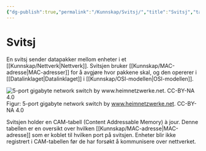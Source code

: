 ```yaml
---
{"dg-publish":true,"permalink":"/Kunnskap/Svitsj/","title":"Svitsj","tags":["ikt100","nettverk"]}
---
```



# Svitsj
En svitsj sender datapakker mellom enheter i et [[Kunnskap/Nettverk\|Nettverk]]. Svitsjen bruker [[Kunnskap/MAC-adresse\|MAC-adresser]] for å avgjøre hvor pakkene skal, og den opererer i [[Datalinklaget\|Datalinklaget]] i [[Kunnskap/OSI-modellen\|OSI-modellen]].

![5-port gigabyte network switch by www.heimnetzwerke.net. CC-BY-NA 4.0](https://upload.wikimedia.org/wikipedia/commons/thumb/7/74/5_Port_Gigabit_Netzwerk-Switch_TL-SG1005D_01.jpg/640px-5_Port_Gigabit_Netzwerk-Switch_TL-SG1005D_01.jpg)
Figur: 5-port gigabyte network switch by www.heimnetzwerke.net. CC-BY-NA 4.0

Svitsjen holder en <abbr>CAM</abbr>-tabell (Content Addressable Memory) à jour. Denne tabellen er en oversikt over hvilken [[Kunnskap/MAC-adresse\|MAC-adresse]] som er koblet til hvilken port på svitsjen. Enheter blir ikke registrert i CAM-tabellen før de har forsøkt å kommunisere over nettverket.

<style> .container {font-family: sans-serif; text-align: center;} .button-wrapper button {z-index: 1;height: 40px; width: 100px; margin: 10px;padding: 5px;} .excalidraw .App-menu_top .buttonList { display: flex;} .excalidraw-wrapper { height: 800px; margin: 50px; position: relative;} :root[dir="ltr"] .excalidraw .layer-ui__wrapper .zen-mode-transition.App-menu_bottom--transition-left {transform: none;} </style><script src="https://cdn.jsdelivr.net/npm/react@17/umd/react.production.min.js"></script><script src="https://cdn.jsdelivr.net/npm/react-dom@17/umd/react-dom.production.min.js"></script><script type="text/javascript" src="https://cdn.jsdelivr.net/npm/@excalidraw/excalidraw@0/dist/excalidraw.production.min.js"></script><div id="LANexcalidraw.md1"></div><script>(function(){const InitialData={"type":"excalidraw","version":2,"source":"https://github.com/zsviczian/obsidian-excalidraw-plugin/releases/tag/2.5.1","elements":[{"type":"ellipse","version":1933,"versionNonce":1477501121,"index":"Zx","isDeleted":false,"id":"DYbnpCWO9QNSdfdkMKOqC","fillStyle":"solid","strokeWidth":1,"strokeStyle":"solid","roughness":1,"opacity":0,"angle":0,"x":-524.518127158762,"y":-341.11069051288655,"strokeColor":"#2f9e44","backgroundColor":"transparent","width":207.18859028755605,"height":207.18859028755605,"seed":165912417,"groupIds":["CHqjEqNbPFPRG7duVol4g","kfaG5T0ond-wdLeaRXX1X"],"frameId":null,"roundness":null,"boundElements":[],"updated":1728119872485,"link":null,"locked":false},{"type":"rectangle","version":941,"versionNonce":377178063,"index":"Zy","isDeleted":false,"id":"t2UmFPrsU2GAPsceV9kQJ","fillStyle":"solid","strokeWidth":1,"strokeStyle":"solid","roughness":1,"opacity":100,"angle":0,"x":-480.863149078738,"y":-254.0338450262331,"strokeColor":"#2f9e44","backgroundColor":"transparent","width":36.3718456485941,"height":27.46445487750977,"seed":165350209,"groupIds":["RoGaDhqtM9simKvYTOQcH","kfaG5T0ond-wdLeaRXX1X"],"frameId":null,"roundness":{"type":3},"boundElements":[],"updated":1728119872485,"link":null,"locked":false},{"type":"rectangle","version":972,"versionNonce":395911329,"index":"Zz","isDeleted":false,"id":"xrVOHUCcTGm_iWxf6jFT8","fillStyle":"solid","strokeWidth":1,"strokeStyle":"solid","roughness":1,"opacity":100,"angle":0,"x":-438.92418419821763,"y":-254.0338450262331,"strokeColor":"#2f9e44","backgroundColor":"transparent","width":36.3718456485941,"height":27.46445487750977,"seed":330955553,"groupIds":["RoGaDhqtM9simKvYTOQcH","kfaG5T0ond-wdLeaRXX1X"],"frameId":null,"roundness":{"type":3},"boundElements":[],"updated":1728119872485,"link":null,"locked":false},{"type":"rectangle","version":993,"versionNonce":578778607,"index":"a0","isDeleted":false,"id":"Jw268T9RGlh0MK7H72Lpy","fillStyle":"solid","strokeWidth":1,"strokeStyle":"solid","roughness":1,"opacity":100,"angle":0,"x":-397.3563605998237,"y":-254.0338450262335,"strokeColor":"#2f9e44","backgroundColor":"transparent","width":36.3718456485941,"height":27.46445487750977,"seed":133164801,"groupIds":["RoGaDhqtM9simKvYTOQcH","kfaG5T0ond-wdLeaRXX1X"],"frameId":null,"roundness":{"type":3},"boundElements":[],"updated":1728119872485,"link":null,"locked":false},{"type":"rectangle","version":1044,"versionNonce":1607361665,"index":"a1","isDeleted":false,"id":"xQkwBY7zorsMZmt0pQm4a","fillStyle":"solid","strokeWidth":1,"strokeStyle":"solid","roughness":1,"opacity":100,"angle":0,"x":-441.1510318909888,"y":-314.1587327310523,"strokeColor":"#2f9e44","backgroundColor":"transparent","width":36.3718456485941,"height":27.46445487750977,"seed":217868001,"groupIds":["RoGaDhqtM9simKvYTOQcH","kfaG5T0ond-wdLeaRXX1X"],"frameId":null,"roundness":{"type":3},"boundElements":[],"updated":1728119872485,"link":null,"locked":false},{"type":"line","version":990,"versionNonce":370728975,"index":"a2","isDeleted":false,"id":"9CvYDXC3DcybFDnl1UBUu","fillStyle":"solid","strokeWidth":1,"strokeStyle":"solid","roughness":1,"opacity":100,"angle":0,"x":-423.0350429766893,"y":-287.3612903037286,"strokeColor":"#2f9e44","backgroundColor":"transparent","width":0,"height":33.289936671180904,"seed":1299112641,"groupIds":["RoGaDhqtM9simKvYTOQcH","kfaG5T0ond-wdLeaRXX1X"],"frameId":null,"roundness":{"type":2},"boundElements":[],"updated":1728119872485,"link":null,"locked":false,"startBinding":null,"endBinding":null,"lastCommittedPoint":null,"startArrowhead":null,"endArrowhead":null,"points":[[0,0],[0,33.289936671180904]]},{"type":"line","version":1022,"versionNonce":477113441,"index":"a3","isDeleted":false,"id":"9EI8ezmI-fXXj9sagwlMi","fillStyle":"solid","strokeWidth":1,"strokeStyle":"solid","roughness":1,"opacity":100,"angle":0,"x":-464.2716096919582,"y":-253.64180606259723,"strokeColor":"#2f9e44","backgroundColor":"transparent","width":83.76177614039085,"height":20.40350957265942,"seed":1978065569,"groupIds":["RoGaDhqtM9simKvYTOQcH","kfaG5T0ond-wdLeaRXX1X"],"frameId":null,"roundness":null,"boundElements":[],"updated":1728119872485,"link":null,"locked":false,"startBinding":null,"endBinding":null,"lastCommittedPoint":null,"startArrowhead":null,"endArrowhead":null,"points":[[0,0],[0,-18.685319292856516],[83.76177614039085,-18.685319292856516],[83.76177614039085,1.718190279802905]]},{"type":"rectangle","version":177,"versionNonce":2117880737,"index":"a4","isDeleted":false,"id":"Reg5ylmbnBCkjcSbViZaI","fillStyle":"hachure","strokeWidth":2,"strokeStyle":"solid","roughness":1,"opacity":100,"angle":0,"x":-595.4983733062892,"y":-346.17216465563297,"strokeColor":"#2f9e44","backgroundColor":"transparent","width":909.7748790978887,"height":634.6494921418785,"seed":1547264719,"groupIds":[],"frameId":null,"roundness":{"type":3},"boundElements":[{"type":"text","id":"yCWMb5TG"}],"updated":1728119644102,"link":null,"locked":false},{"type":"text","version":130,"versionNonce":1482393167,"index":"a5","isDeleted":false,"id":"yCWMb5TG","fillStyle":"hachure","strokeWidth":2,"strokeStyle":"solid","roughness":1,"opacity":100,"angle":0,"x":-386.0949425464073,"y":-341.17216465563297,"strokeColor":"#2f9e44","backgroundColor":"transparent","width":490.968017578125,"height":90,"seed":604706593,"groupIds":[],"frameId":null,"roundness":null,"boundElements":[],"updated":1728120288347,"link":"[[Kunnskap/LAN\|LAN]]","locked":false,"fontSize":36,"fontFamily":5,"text":"📍Lokalt nettverk ([[Kunnskap/LAN\|LAN]])\n192.168.1.0","rawText":"Lokalt nettverk ([[Kunnskap/LAN\|LAN]])\n192.168.1.0","textAlign":"center","verticalAlign":"top","containerId":"Reg5ylmbnBCkjcSbViZaI","originalText":"📍Lokalt nettverk ([[Kunnskap/LAN\|LAN]])\n192.168.1.0","autoResize":true,"lineHeight":1.25},{"type":"rectangle","version":340,"versionNonce":2105125615,"index":"a58","isDeleted":false,"id":"GraKqQlaGhM43kO0_vTdJ","fillStyle":"solid","strokeWidth":0.5,"strokeStyle":"solid","roughness":1,"opacity":100,"angle":0,"x":96.417724609375,"y":-303.27978515625,"strokeColor":"#1e1e1e","backgroundColor":"transparent","width":164.5250244140625,"height":162.53381347656247,"seed":1466813679,"groupIds":["0EDaT9k465fivsnkI0o0F"],"frameId":null,"roundness":{"type":3},"boundElements":[{"id":"QzdHMogZ","type":"text"},{"id":"Yd2PJJPRLRFIhJawWqpsd","type":"arrow"}],"updated":1728119378757,"link":null,"locked":false},{"type":"text","version":274,"versionNonce":129193007,"index":"a5G","isDeleted":false,"id":"QzdHMogZ","fillStyle":"solid","strokeWidth":2,"strokeStyle":"solid","roughness":1,"opacity":100,"angle":0,"x":118.52023315429688,"y":-170.74597167968753,"strokeColor":"#1e1e1e","backgroundColor":"transparent","width":120.32000732421875,"height":25,"seed":1763989263,"groupIds":["0EDaT9k465fivsnkI0o0F"],"frameId":null,"roundness":null,"boundElements":[],"updated":1728118810029,"link":null,"locked":false,"fontSize":20,"fontFamily":5,"text":"192.168.1.23","rawText":"192.168.1.23","textAlign":"center","verticalAlign":"bottom","containerId":"GraKqQlaGhM43kO0_vTdJ","originalText":"192.168.1.23","autoResize":true,"lineHeight":1.25},{"type":"ellipse","version":1639,"versionNonce":2130610753,"index":"a5V","isDeleted":false,"id":"q33vKjYpOTlwQlP0q14FB","fillStyle":"solid","strokeWidth":1,"strokeStyle":"solid","roughness":0,"opacity":100,"angle":0,"x":147.04724264779662,"y":-268.9460989841526,"strokeColor":"transparent","backgroundColor":"transparent","width":63.26598833721928,"height":76.464646698774,"seed":1537075649,"groupIds":["P9BjiWIjgv8pW5Lxwlp1y","0EDaT9k465fivsnkI0o0F"],"frameId":null,"roundness":null,"boundElements":[],"updated":1728118810029,"link":null,"locked":false},{"type":"line","version":2544,"versionNonce":1572271695,"index":"a5d","isDeleted":false,"id":"z10LcEnjKgVo5RcGA9Rg7","fillStyle":"solid","strokeWidth":2,"strokeStyle":"solid","roughness":0,"opacity":100,"angle":0,"x":151.57231950379565,"y":-223.6060113666466,"strokeColor":"#495057","backgroundColor":"#ced4da","width":52.89727725669225,"height":36.31614507333556,"seed":379390369,"groupIds":["I8noJdmxVFb4QWUnzEGM_","mmZbs3uNHxq5tUPPkeF88","jhI2rvWRdJu3xwlSwf0vu","F0kabjyvjCdOPaD9suAp2","MqV3Ute46kogGREY1by3u","P9BjiWIjgv8pW5Lxwlp1y","0EDaT9k465fivsnkI0o0F"],"frameId":null,"roundness":null,"boundElements":[],"updated":1728118810029,"link":null,"locked":false,"startBinding":null,"endBinding":null,"lastCommittedPoint":null,"startArrowhead":null,"endArrowhead":null,"points":[[0,0],[0.11421566210438161,9.422956987448126],[40.65546973254628,29.719459738145176],[52.39760703096317,21.40602267804661],[52.89727725669225,12.297327209220706],[13.57926092607591,-6.5966853351903865],[0,0]]},{"type":"line","version":2111,"versionNonce":907385377,"index":"a5l","isDeleted":false,"id":"LMOFGRzwgcZxDTi2-Cclb","fillStyle":"solid","strokeWidth":2,"strokeStyle":"solid","roughness":0,"opacity":100,"angle":0,"x":152.53902618906733,"y":-223.30588506420588,"strokeColor":"#495057","backgroundColor":"#ced4da","width":51.2343362446793,"height":20.383549292462444,"seed":141372801,"groupIds":["fA4zRr5owjvNzS2lsjWho","TfUxQYDyo_XcZF4dwM2Cj","KvuD-ZVC-WlDAzY6sbYQ0","F0kabjyvjCdOPaD9suAp2","MqV3Ute46kogGREY1by3u","P9BjiWIjgv8pW5Lxwlp1y","0EDaT9k465fivsnkI0o0F"],"frameId":null,"roundness":null,"boundElements":[],"updated":1728118810029,"link":null,"locked":false,"startBinding":null,"endBinding":null,"lastCommittedPoint":null,"startArrowhead":null,"endArrowhead":null,"points":[[0,0],[39.04910936654609,20.383549292462444],[51.2343362446793,11.872445964798771]]},{"type":"line","version":1963,"versionNonce":323048559,"index":"a6","isDeleted":false,"id":"loyylOAXmQUSdErDl08PH","fillStyle":"solid","strokeWidth":2,"strokeStyle":"solid","roughness":0,"opacity":100,"angle":0,"x":192.05361425928396,"y":-194.22294327174757,"strokeColor":"#495057","backgroundColor":"#ced4da","width":0.177311235298596,"height":8.031860957629895,"seed":944624993,"groupIds":["qRvQn_TZD-x05UkNikvbu","LrAeQRKWtBM7Vcl_b9Osy","serGz6ueeWgUhQwfJcwyt","F0kabjyvjCdOPaD9suAp2","MqV3Ute46kogGREY1by3u","P9BjiWIjgv8pW5Lxwlp1y","0EDaT9k465fivsnkI0o0F"],"frameId":null,"roundness":null,"boundElements":[],"updated":1728118810029,"link":null,"locked":false,"startBinding":null,"endBinding":null,"lastCommittedPoint":null,"startArrowhead":null,"endArrowhead":null,"points":[[0,0],[-0.177311235298596,-8.031860957629895]]},{"type":"line","version":1473,"versionNonce":998223361,"index":"a68","isDeleted":false,"id":"CFYdYolqwQtiduZxOmDi1","fillStyle":"solid","strokeWidth":2,"strokeStyle":"solid","roughness":0,"opacity":100,"angle":0,"x":168.53586654321663,"y":-264.4671677435948,"strokeColor":"#495057","backgroundColor":"#ced4da","width":38.299120234602924,"height":51.041055718475036,"seed":428769601,"groupIds":["vQCHPhx1Oe-e7tJ67Wkmf","MqV3Ute46kogGREY1by3u","P9BjiWIjgv8pW5Lxwlp1y","0EDaT9k465fivsnkI0o0F"],"frameId":null,"roundness":{"type":2},"boundElements":[],"updated":1728118810029,"link":null,"locked":false,"startBinding":null,"endBinding":null,"lastCommittedPoint":null,"startArrowhead":null,"endArrowhead":null,"points":[[0,0],[17.29472140762482,2.309384164223502],[35.47653958944193,12.763929618768088],[38.299120234602924,28.77565982404758],[36.9354838709678,42.14809384164346],[28.438416422287446,51.041055718475036],[20.703812316715812,46.62756598240503],[1.158357771260853,19.809384164223502],[0.24926686216986127,3.218475073314039]]},{"type":"line","version":2597,"versionNonce":1765007,"index":"a6G","isDeleted":false,"id":"pDUV_J0j_g7Xi0iT7NtZy","fillStyle":"solid","strokeWidth":2,"strokeStyle":"solid","roughness":0,"opacity":100,"angle":0,"x":155.14068645448907,"y":-238.77709721496092,"strokeColor":"#495057","backgroundColor":"#ced4da","width":46.86901140734767,"height":54.3714311178362,"seed":160346401,"groupIds":["vQCHPhx1Oe-e7tJ67Wkmf","MqV3Ute46kogGREY1by3u","P9BjiWIjgv8pW5Lxwlp1y","0EDaT9k465fivsnkI0o0F"],"frameId":null,"roundness":{"type":2},"boundElements":[],"updated":1728118810029,"link":null,"locked":false,"startBinding":null,"endBinding":null,"lastCommittedPoint":null,"startArrowhead":null,"endArrowhead":null,"points":[[0,0],[4.311701847418056,13.761389868409811],[36.672357030754256,28.290893113945458],[46.4915051662324,19.50728732212292],[46.86901140734767,-7.857569074843923],[37.76870538120877,-16.736013442588842],[13.340736029639045,-26.080538003890744],[1.8028021661685354,-21.15287874969945],[0,0]]},{"type":"line","version":2392,"versionNonce":1446790625,"index":"a6V","isDeleted":false,"id":"P2umKbP7tYiG0WEdYFqnZ","fillStyle":"solid","strokeWidth":2,"strokeStyle":"solid","roughness":0,"opacity":100,"angle":0,"x":158.3225046363071,"y":-239.22247516019422,"strokeColor":"#495057","backgroundColor":"#343a40","width":39.772727272725206,"height":45.505050505050804,"seed":230548737,"groupIds":["vQCHPhx1Oe-e7tJ67Wkmf","MqV3Ute46kogGREY1by3u","P9BjiWIjgv8pW5Lxwlp1y","0EDaT9k465fivsnkI0o0F"],"frameId":null,"roundness":{"type":2},"boundElements":[],"updated":1728118810029,"link":null,"locked":false,"startBinding":null,"endBinding":null,"lastCommittedPoint":null,"startArrowhead":null,"endArrowhead":null,"points":[[0,0],[3.623737373738095,11.56565656565499],[29.29292929293024,23.58585858585775],[39.64646464646603,18.686868686866546],[39.772727272725206,-5.075757575758416],[31.742424242424477,-14.065656565657264],[11.21212121212102,-21.919191919193054],[1.5151515151524109,-17.777777777778738],[0,0]]},{"type":"line","version":985,"versionNonce":1862026415,"index":"a6l","isDeleted":false,"id":"ErBBTrTUpj49Hcmgvb08U","fillStyle":"solid","strokeWidth":1,"strokeStyle":"solid","roughness":0,"opacity":100,"angle":0,"x":180.59623456989158,"y":-204.97101735821377,"strokeColor":"#495057","backgroundColor":"#495057","width":8.055555555555657,"height":6.203703703703468,"seed":1369152737,"groupIds":["MqV3Ute46kogGREY1by3u","P9BjiWIjgv8pW5Lxwlp1y","0EDaT9k465fivsnkI0o0F"],"frameId":null,"roundness":null,"boundElements":[],"updated":1728118810029,"link":null,"locked":false,"startBinding":null,"endBinding":null,"lastCommittedPoint":null,"startArrowhead":null,"endArrowhead":null,"points":[[0,0],[8.023431594860085,4.032501889644209],[8.055555555555657,6.203703703703468],[0.15306122448964743,2.3658352229781485],[0,0]]},{"type":"rectangle","version":466,"versionNonce":1295063023,"index":"a78","isDeleted":false,"id":"U4lJbIfQ08gU8q0xnTn53","fillStyle":"solid","strokeWidth":0.5,"strokeStyle":"solid","roughness":1,"opacity":100,"angle":0,"x":96.417724609375,"y":-115.78778076171875,"strokeColor":"#1971c2","backgroundColor":"transparent","width":164.5250244140625,"height":162.53381347656247,"seed":798995759,"groupIds":["4E5PYwIM30kdl_VHM_A9t"],"frameId":null,"roundness":{"type":3},"boundElements":[{"id":"8GGFgBwS","type":"text"},{"id":"pSMXpxdjzPGt2g3izptAv","type":"arrow"}],"updated":1728119400206,"link":null,"locked":false},{"type":"text","version":405,"versionNonce":1955654735,"index":"a7G","isDeleted":false,"id":"8GGFgBwS","fillStyle":"solid","strokeWidth":2,"strokeStyle":"solid","roughness":1,"opacity":100,"angle":0,"x":120.33023452758789,"y":16.74603271484372,"strokeColor":"#1971c2","backgroundColor":"transparent","width":116.70000457763672,"height":25,"seed":1802450767,"groupIds":["4E5PYwIM30kdl_VHM_A9t"],"frameId":null,"roundness":null,"boundElements":[],"updated":1728118806160,"link":null,"locked":false,"fontSize":20,"fontFamily":5,"text":"192.168.1.12","rawText":"192.168.1.12","textAlign":"center","verticalAlign":"bottom","containerId":"U4lJbIfQ08gU8q0xnTn53","originalText":"192.168.1.12","autoResize":true,"lineHeight":1.25},{"type":"ellipse","version":1969,"versionNonce":176030753,"index":"a7O","isDeleted":false,"id":"477sWuSuV3mJ0f_8STRUv","fillStyle":"solid","strokeWidth":1,"strokeStyle":"solid","roughness":0,"opacity":100,"angle":0,"x":146.42608752608368,"y":-91.20332034736123,"strokeColor":"transparent","backgroundColor":"transparent","width":69.19191426314447,"height":80.53872077284746,"seed":1733784289,"groupIds":["aQPTdP5vS-zL5F4Eb0tRY","4E5PYwIM30kdl_VHM_A9t"],"frameId":null,"roundness":null,"boundElements":[],"updated":1728118806160,"link":null,"locked":false},{"type":"line","version":2867,"versionNonce":1735166575,"index":"a7V","isDeleted":false,"id":"zyHEl7hkgalFZaUJE6qa_","fillStyle":"solid","strokeWidth":2,"strokeStyle":"solid","roughness":0,"opacity":100,"angle":0,"x":174.45377857798513,"y":-50.118271734386894,"strokeColor":"#495057","backgroundColor":"#ced4da","width":25.059439418853884,"height":22.532361289552,"seed":1082683073,"groupIds":["W5H8CYoVr38elWeaFvGT2","SP4vgkOzfm4K5ZJD-UhkA","tqkmeZMjh7x0C2LJU4xdX","wID7QRAcKqL1NXHxw84oK","kQ6aDaBlWBgEeC_QrFyxz","X8PCpnz6wfwzEUa8qtUpB","PavHHgge0cAu1WHJ3o3n7","VG0eKcvhpSH0FgvvZZFxr","aQPTdP5vS-zL5F4Eb0tRY","4E5PYwIM30kdl_VHM_A9t"],"frameId":null,"roundness":null,"boundElements":[],"updated":1728118806160,"link":null,"locked":false,"startBinding":null,"endBinding":null,"lastCommittedPoint":null,"startArrowhead":null,"endArrowhead":null,"points":[[0,0],[0.11421566210438161,9.422956987448126],[12.817631894707915,15.935675954361614],[24.559769193124808,7.622238894263049],[25.059439418853884,-1.4864565745628564],[13.57926092607591,-6.5966853351903865],[0,0]]},{"type":"line","version":1632,"versionNonce":2068502529,"index":"a7d","isDeleted":false,"id":"8I1_wo3fneywI3KSk5IHn","fillStyle":"solid","strokeWidth":2,"strokeStyle":"solid","roughness":0,"opacity":100,"angle":0,"x":170.50730401409538,"y":-90.18117923026023,"strokeColor":"#495057","backgroundColor":"#ced4da","width":40.037471489083146,"height":51.5348828789688,"seed":1710157473,"groupIds":["LNXz5nWgTisvbsnsvAbwf","VG0eKcvhpSH0FgvvZZFxr","aQPTdP5vS-zL5F4Eb0tRY","4E5PYwIM30kdl_VHM_A9t"],"frameId":null,"roundness":{"type":2},"boundElements":[],"updated":1728118806160,"link":null,"locked":false,"startBinding":null,"endBinding":null,"lastCommittedPoint":null,"startArrowhead":null,"endArrowhead":null,"points":[[0,0],[15.81323992614307,1.5686434234826265],[36.569729553599245,12.773885811519904],[40.037471489083146,28.785616016799395],[38.351254480287025,41.35159842149187],[30.660638644509163,51.5348828789688],[22.92603453893753,47.121393142898796],[3.38057999348257,20.303211324717267],[2.471489084391578,3.7123022338078044]]},{"type":"line","version":2688,"versionNonce":1433363599,"index":"a7l","isDeleted":false,"id":"2pqN3QC1XK1nkwmxAa4pe","fillStyle":"solid","strokeWidth":2,"strokeStyle":"solid","roughness":0,"opacity":100,"angle":0,"x":159.33434614759,"y":-63.997281541132566,"strokeColor":"#495057","backgroundColor":"#ced4da","width":46.86901140734767,"height":54.3714311178362,"seed":1044017793,"groupIds":["LNXz5nWgTisvbsnsvAbwf","VG0eKcvhpSH0FgvvZZFxr","aQPTdP5vS-zL5F4Eb0tRY","4E5PYwIM30kdl_VHM_A9t"],"frameId":null,"roundness":{"type":2},"boundElements":[],"updated":1728118806160,"link":null,"locked":false,"startBinding":null,"endBinding":null,"lastCommittedPoint":null,"startArrowhead":null,"endArrowhead":null,"points":[[0,0],[4.311701847418056,13.761389868409811],[36.672357030754256,28.290893113945458],[46.4915051662324,19.50728732212292],[46.86901140734767,-7.857569074843923],[37.76870538120877,-16.736013442588842],[13.340736029639045,-26.080538003890744],[1.8028021661685354,-21.15287874969945],[0,0]]},{"type":"line","version":2471,"versionNonce":118632417,"index":"a8","isDeleted":false,"id":"BOnwjZTSQVE_b4E2FGumN","fillStyle":"solid","strokeWidth":2,"strokeStyle":"solid","roughness":0,"opacity":100,"angle":0,"x":162.516164329408,"y":-64.44265948636587,"strokeColor":"#495057","backgroundColor":"#343a40","width":39.772727272725206,"height":45.505050505050804,"seed":774535777,"groupIds":["LNXz5nWgTisvbsnsvAbwf","VG0eKcvhpSH0FgvvZZFxr","aQPTdP5vS-zL5F4Eb0tRY","4E5PYwIM30kdl_VHM_A9t"],"frameId":null,"roundness":{"type":2},"boundElements":[],"updated":1728118806160,"link":null,"locked":false,"startBinding":null,"endBinding":null,"lastCommittedPoint":null,"startArrowhead":null,"endArrowhead":null,"points":[[0,0],[3.623737373738095,11.56565656565499],[29.29292929293024,23.58585858585775],[39.64646464646603,18.686868686866546],[39.772727272725206,-5.075757575758416],[31.742424242424477,-14.065656565657264],[11.21212121212102,-21.919191919193054],[1.5151515151524109,-17.777777777778738],[0,0]]},{"type":"line","version":1876,"versionNonce":1313995439,"index":"a8G","isDeleted":false,"id":"v8-RO-Qa6U-9-aJAsK4Xv","fillStyle":"solid","strokeWidth":2,"strokeStyle":"solid","roughness":0,"opacity":100,"angle":0,"x":141.74247184358438,"y":-36.857593544445194,"strokeColor":"#495057","backgroundColor":"#ced4da","width":53.451710477793824,"height":36.95026404079046,"seed":1452181057,"groupIds":["6Kppi0zoHkAOpOPXS_RtW","KidJZKLXXYZ8yQCvkL51j","SS27LFYtwYD0AHHu4g9cq","2iiqag6Z0BQcv7dgONaj8","aQPTdP5vS-zL5F4Eb0tRY","4E5PYwIM30kdl_VHM_A9t"],"frameId":null,"roundness":null,"boundElements":[],"updated":1728118806160,"link":null,"locked":false,"startBinding":null,"endBinding":null,"lastCommittedPoint":null,"startArrowhead":null,"endArrowhead":null,"points":[[0,0],[0.11421566210443146,2.941475505966393],[39.14031821739576,25.662220680908387],[52.95204025206479,15.721398660091626],[53.451710477793824,11.242332820895239],[14.739754753237094,-11.288043359882067],[0,0]]},{"type":"line","version":1386,"versionNonce":1944292289,"index":"a8V","isDeleted":false,"id":"1RHo2nZXDeHPV30QdSjCK","fillStyle":"solid","strokeWidth":1,"strokeStyle":"solid","roughness":0,"opacity":100,"angle":0,"x":142.31860613828331,"y":-36.31055366175826,"strokeColor":"#495057","backgroundColor":"#ced4da","width":52.73040807408438,"height":22.437421346334304,"seed":306583073,"groupIds":["4eBJiXoR5TqvqeKI56MnU","kVLLtQzk3Y4HRZIl5fv8E","QW7BpLaCZtSXj-_ADaa9o","2iiqag6Z0BQcv7dgONaj8","aQPTdP5vS-zL5F4Eb0tRY","4E5PYwIM30kdl_VHM_A9t"],"frameId":null,"roundness":null,"boundElements":[],"updated":1728118806160,"link":null,"locked":false,"startBinding":null,"endBinding":null,"lastCommittedPoint":null,"startArrowhead":null,"endArrowhead":null,"points":[[0,0],[38.44304876048511,22.437421346334304],[52.73040807408438,10.447081206101757]]},{"type":"line","version":1291,"versionNonce":1455213775,"index":"a8l","isDeleted":false,"id":"2BAm4jFIol8za7UQQrxZX","fillStyle":"solid","strokeWidth":1,"strokeStyle":"solid","roughness":0,"opacity":100,"angle":0,"x":180.89380026910595,"y":-10.729295370983095,"strokeColor":"#495057","backgroundColor":"#ced4da","width":0.03132583383842302,"height":2.9953646072644915,"seed":876653057,"groupIds":["uX3ouTFSVyoThWAbdZ2uz","Shy2SCLtb4KbpYiEqDHvB","RYtv4jy7yIpwNMfA4CdvB","2iiqag6Z0BQcv7dgONaj8","aQPTdP5vS-zL5F4Eb0tRY","4E5PYwIM30kdl_VHM_A9t"],"frameId":null,"roundness":null,"boundElements":[],"updated":1728118806160,"link":null,"locked":false,"startBinding":null,"endBinding":null,"lastCommittedPoint":null,"startArrowhead":null,"endArrowhead":null,"points":[[0,0],[-0.03132583383842302,-2.9953646072644915]]},{"type":"line","version":748,"versionNonce":434006945,"index":"a9","isDeleted":false,"id":"QIVBQSWaGvnjx8KPVOOQI","fillStyle":"solid","strokeWidth":1,"strokeStyle":"solid","roughness":0,"opacity":100,"angle":0,"x":156.7482970986951,"y":-44.8238898891924,"strokeColor":"#495057","backgroundColor":"#495057","width":30.755012039754547,"height":20.146946563621896,"seed":92127713,"groupIds":["2iiqag6Z0BQcv7dgONaj8","aQPTdP5vS-zL5F4Eb0tRY","4E5PYwIM30kdl_VHM_A9t"],"frameId":null,"roundness":null,"boundElements":[],"updated":1728118806160,"link":null,"locked":false,"startBinding":null,"endBinding":null,"lastCommittedPoint":null,"startArrowhead":null,"endArrowhead":null,"points":[[0,0],[-10.458715596330876,8.16513761467877],[10.57152580122056,20.146946563621896],[20.29629644342367,11.43135023334662],[0,0]]},{"type":"line","version":911,"versionNonce":1246255855,"index":"a9V","isDeleted":false,"id":"Uxmam1Fa5J68ocS-5SyK_","fillStyle":"solid","strokeWidth":1,"strokeStyle":"solid","roughness":0,"opacity":100,"angle":0,"x":178.72343152368313,"y":-32.09203978542894,"strokeColor":"#495057","backgroundColor":"#495057","width":7.375520559826327,"height":5.156962524708888,"seed":51174849,"groupIds":["2iiqag6Z0BQcv7dgONaj8","aQPTdP5vS-zL5F4Eb0tRY","4E5PYwIM30kdl_VHM_A9t"],"frameId":null,"roundness":null,"boundElements":[],"updated":1728118806160,"link":null,"locked":false,"startBinding":null,"endBinding":null,"lastCommittedPoint":null,"startArrowhead":null,"endArrowhead":null,"points":[[0,0],[-3.2808014859010655,3.011763381549372],[1.0418305085531756,5.156962524708888],[4.094719073925262,2.3136435444562267],[0,0]]},{"type":"line","version":1014,"versionNonce":556945281,"index":"aA","isDeleted":false,"id":"NQv_6nIa7sMdttoQopjl9","fillStyle":"solid","strokeWidth":1,"strokeStyle":"solid","roughness":0,"opacity":100,"angle":0,"x":185.00617670662297,"y":-28.749324912079487,"strokeColor":"#495057","backgroundColor":"#495057","width":15.227869553114942,"height":12.271056484440578,"seed":1544388001,"groupIds":["2iiqag6Z0BQcv7dgONaj8","aQPTdP5vS-zL5F4Eb0tRY","4E5PYwIM30kdl_VHM_A9t"],"frameId":null,"roundness":null,"boundElements":[],"updated":1728118806160,"link":null,"locked":false,"startBinding":null,"endBinding":null,"lastCommittedPoint":null,"startArrowhead":null,"endArrowhead":null,"points":[[0,0],[-9.522412224156142,8.582233180207822],[-3.723270162588051,12.271056484440578],[5.705457328958801,3.7230395176111415],[0,0]]},{"type":"rectangle","version":500,"versionNonce":1801447802,"index":"aB","isDeleted":false,"id":"LeIiz6lmBBlXgn45IXlQo","fillStyle":"solid","strokeWidth":0.5,"strokeStyle":"solid","roughness":1,"opacity":100,"angle":0,"x":96.417724609375,"y":74.35205078125001,"strokeColor":"#e03131","backgroundColor":"transparent","width":164.5250244140625,"height":162.53381347656247,"seed":1913208079,"groupIds":["aUm-6mVFD_J8ylaUUIIhv"],"frameId":null,"roundness":{"type":3},"boundElements":[{"type":"text","id":"4P9WU3yP"},{"id":"N26HPyFirP0HEf_IIcVdi","type":"arrow"}],"updated":1728124222100,"link":null,"locked":false},{"type":"text","version":437,"versionNonce":872108794,"index":"aC","isDeleted":false,"id":"4P9WU3yP","fillStyle":"solid","strokeWidth":2,"strokeStyle":"solid","roughness":1,"opacity":100,"angle":0,"x":114.25023651123047,"y":206.8858642578125,"strokeColor":"#e03131","backgroundColor":"transparent","width":128.86000061035156,"height":25,"seed":41292897,"groupIds":["aUm-6mVFD_J8ylaUUIIhv"],"frameId":null,"roundness":null,"boundElements":[],"updated":1728124222100,"link":null,"locked":false,"fontSize":20,"fontFamily":5,"text":"192.168.1.123","rawText":"192.168.1.123","textAlign":"center","verticalAlign":"bottom","containerId":"LeIiz6lmBBlXgn45IXlQo","originalText":"192.168.1.123","autoResize":true,"lineHeight":1.25},{"type":"rectangle","version":307,"versionNonce":1179239009,"index":"aD","isDeleted":false,"id":"-a4ZwEpKf5sPWRAoHkqzy","fillStyle":"solid","strokeWidth":2,"strokeStyle":"solid","roughness":0,"opacity":100,"angle":0,"x":144.02114590731526,"y":92.98538692760015,"strokeColor":"#0000","backgroundColor":"#0000","width":69.318181818182,"height":87.40118577075118,"seed":973583585,"groupIds":["8TVwCirkIblG1oq-fnqjQ","aUm-6mVFD_J8ylaUUIIhv"],"frameId":null,"roundness":null,"boundElements":[],"updated":1728118808536,"link":null,"locked":false},{"type":"line","version":547,"versionNonce":1844629551,"index":"aE","isDeleted":false,"id":"EeSe80KPpexk5K4ymik0k","fillStyle":"solid","strokeWidth":2,"strokeStyle":"solid","roughness":0,"opacity":100,"angle":0,"x":147.32144367922024,"y":147.78885556195786,"strokeColor":"#495057","backgroundColor":"#ced4da","width":64.08785503715862,"height":52.469588919311136,"seed":400584897,"groupIds":["fGpsH0wbZD6V8yaj4JJPg","4DCfBrZtc08B8p2GVb965","8TVwCirkIblG1oq-fnqjQ","aUm-6mVFD_J8ylaUUIIhv"],"frameId":null,"roundness":null,"boundElements":[],"updated":1728118808536,"link":null,"locked":false,"startBinding":null,"endBinding":null,"lastCommittedPoint":null,"startArrowhead":null,"endArrowhead":null,"points":[[0,0],[0.1873913889975719,13.304788618825329],[32.60610168557199,32.98088446356697],[62.96350670317353,14.991311119803237],[64.08785503715862,0],[31.48175335158672,-19.488704455744163],[0,0]]},{"type":"line","version":397,"versionNonce":998559297,"index":"aF","isDeleted":false,"id":"XDJICvw4I54bufR6r_vBO","fillStyle":"solid","strokeWidth":2,"strokeStyle":"solid","roughness":0,"opacity":100,"angle":0,"x":179.74015397579797,"y":179.4580003025439,"strokeColor":"#495057","backgroundColor":"#ced4da","width":7.882455739614875e-14,"height":12.742614451832685,"seed":1459007649,"groupIds":["fGpsH0wbZD6V8yaj4JJPg","4DCfBrZtc08B8p2GVb965","8TVwCirkIblG1oq-fnqjQ","aUm-6mVFD_J8ylaUUIIhv"],"frameId":null,"roundness":null,"boundElements":[],"updated":1728118808536,"link":null,"locked":false,"startBinding":null,"endBinding":null,"lastCommittedPoint":null,"startArrowhead":null,"endArrowhead":null,"points":[[0,0],[7.882455739614875e-14,-12.742614451832685]]},{"type":"line","version":413,"versionNonce":1185346127,"index":"aG","isDeleted":false,"id":"MwjswFxCJfjEMy3zbgPIE","fillStyle":"solid","strokeWidth":2,"strokeStyle":"solid","roughness":0,"opacity":100,"angle":0,"x":147.69622645721688,"y":148.1636383399529,"strokeColor":"#495057","backgroundColor":"#ced4da","width":62.77611531417578,"height":18.364356121758817,"seed":2096755841,"groupIds":["fGpsH0wbZD6V8yaj4JJPg","4DCfBrZtc08B8p2GVb965","8TVwCirkIblG1oq-fnqjQ","aUm-6mVFD_J8ylaUUIIhv"],"frameId":null,"roundness":null,"boundElements":[],"updated":1728118808536,"link":null,"locked":false,"startBinding":null,"endBinding":null,"lastCommittedPoint":null,"startArrowhead":null,"endArrowhead":null,"points":[[0,0],[32.04392751857936,18.364356121758817],[62.77611531417578,0.9369569449877022]]},{"type":"line","version":346,"versionNonce":288579105,"index":"aH","isDeleted":false,"id":"fpmS-6AhvAsanEy7csG_o","fillStyle":"solid","strokeWidth":2,"strokeStyle":"solid","roughness":0,"opacity":100,"angle":0,"x":182.55102481075983,"y":172.8993016876296,"strokeColor":"#495057","backgroundColor":"#ced4da","width":15.061702818419864,"height":8.432612504889256,"seed":766098529,"groupIds":["fGpsH0wbZD6V8yaj4JJPg","4DCfBrZtc08B8p2GVb965","8TVwCirkIblG1oq-fnqjQ","aUm-6mVFD_J8ylaUUIIhv"],"frameId":null,"roundness":null,"boundElements":[],"updated":1728118808536,"link":null,"locked":false,"startBinding":null,"endBinding":null,"lastCommittedPoint":null,"startArrowhead":null,"endArrowhead":null,"points":[[0,0],[15.061702818419864,-8.432612504889256]]},{"type":"line","version":659,"versionNonce":1423036527,"index":"aI","isDeleted":false,"id":"c4NgQknHk5AuKRg7T25eJ","fillStyle":"solid","strokeWidth":1,"strokeStyle":"solid","roughness":0,"opacity":100,"angle":0,"x":200.4764115236444,"y":161.26388342885224,"strokeColor":"#495057","backgroundColor":"#ced4da","width":7.833933521858124,"height":7.923978734753133,"seed":1758824513,"groupIds":["fGpsH0wbZD6V8yaj4JJPg","4DCfBrZtc08B8p2GVb965","8TVwCirkIblG1oq-fnqjQ","aUm-6mVFD_J8ylaUUIIhv"],"frameId":null,"roundness":null,"boundElements":[],"updated":1728118808536,"link":null,"locked":false,"startBinding":null,"endBinding":null,"lastCommittedPoint":null,"startArrowhead":null,"endArrowhead":null,"points":[[0,0],[0.09004521289493002,3.421718090007028],[7.244804877379701,-1.2297420961893428],[7.833933521858124,-4.502260644746105],[0,0]]},{"type":"line","version":598,"versionNonce":1984229889,"index":"aJ","isDeleted":false,"id":"O-P7l8efRH6HIYywwjjgl","fillStyle":"solid","strokeWidth":2,"strokeStyle":"solid","roughness":0,"opacity":100,"angle":0,"x":147.1799440589623,"y":130.12234928960692,"strokeColor":"#495057","backgroundColor":"#ced4da","width":64.08785503715862,"height":52.46958891931114,"seed":140302369,"groupIds":["EVtjwhymb1swxvPri5hVg","4DCfBrZtc08B8p2GVb965","8TVwCirkIblG1oq-fnqjQ","aUm-6mVFD_J8ylaUUIIhv"],"frameId":null,"roundness":null,"boundElements":[],"updated":1728118808536,"link":null,"locked":false,"startBinding":null,"endBinding":null,"lastCommittedPoint":null,"startArrowhead":null,"endArrowhead":null,"points":[[0,0],[0.1873913889975719,13.304788618825334],[32.60610168557199,32.980884463566966],[62.96350670317353,14.991311119803246],[64.08785503715862,0],[31.48175335158672,-19.488704455744177],[0,0]]},{"type":"line","version":474,"versionNonce":842787471,"index":"aK","isDeleted":false,"id":"XApFh42ecYWb2JrVOuypl","fillStyle":"solid","strokeWidth":2,"strokeStyle":"solid","roughness":0,"opacity":100,"angle":0,"x":179.5986543555282,"y":161.79149403018977,"strokeColor":"#495057","backgroundColor":"#ced4da","width":7.882455739614875e-14,"height":12.742614451832685,"seed":2117020673,"groupIds":["EVtjwhymb1swxvPri5hVg","4DCfBrZtc08B8p2GVb965","8TVwCirkIblG1oq-fnqjQ","aUm-6mVFD_J8ylaUUIIhv"],"frameId":null,"roundness":null,"boundElements":[],"updated":1728118808536,"link":null,"locked":false,"startBinding":null,"endBinding":null,"lastCommittedPoint":null,"startArrowhead":null,"endArrowhead":null,"points":[[0,0],[7.882455739614875e-14,-12.742614451832685]]},{"type":"line","version":490,"versionNonce":263784929,"index":"aL","isDeleted":false,"id":"QeWH7MJQQQw0ULfKNUJ1X","fillStyle":"solid","strokeWidth":2,"strokeStyle":"solid","roughness":0,"opacity":100,"angle":0,"x":147.5547268369521,"y":130.4971320676015,"strokeColor":"#495057","backgroundColor":"#ced4da","width":62.77611531417578,"height":18.364356121758817,"seed":1380713441,"groupIds":["EVtjwhymb1swxvPri5hVg","4DCfBrZtc08B8p2GVb965","8TVwCirkIblG1oq-fnqjQ","aUm-6mVFD_J8ylaUUIIhv"],"frameId":null,"roundness":null,"boundElements":[],"updated":1728118808536,"link":null,"locked":false,"startBinding":null,"endBinding":null,"lastCommittedPoint":null,"startArrowhead":null,"endArrowhead":null,"points":[[0,0],[32.04392751857936,18.364356121758817],[62.77611531417578,0.9369569449877022]]},{"type":"line","version":420,"versionNonce":731758767,"index":"aM","isDeleted":false,"id":"HcfNKuLcqiS9gf_pmFU74","fillStyle":"solid","strokeWidth":2,"strokeStyle":"solid","roughness":0,"opacity":100,"angle":0,"x":182.4095251904946,"y":155.2327954152774,"strokeColor":"#495057","backgroundColor":"#ced4da","width":15.740876675793366,"height":8.432612504889239,"seed":1623384001,"groupIds":["EVtjwhymb1swxvPri5hVg","4DCfBrZtc08B8p2GVb965","8TVwCirkIblG1oq-fnqjQ","aUm-6mVFD_J8ylaUUIIhv"],"frameId":null,"roundness":null,"boundElements":[],"updated":1728118808536,"link":null,"locked":false,"startBinding":null,"endBinding":null,"lastCommittedPoint":null,"startArrowhead":null,"endArrowhead":null,"points":[[0,0],[15.740876675793366,-8.432612504889239]]},{"type":"line","version":732,"versionNonce":916399553,"index":"aN","isDeleted":false,"id":"GuJFKt2i6Pt15fosk7BvR","fillStyle":"solid","strokeWidth":1,"strokeStyle":"solid","roughness":0,"opacity":100,"angle":0,"x":200.8442922964109,"y":143.08799676347047,"strokeColor":"#495057","backgroundColor":"#ced4da","width":6.628399925020281,"height":7.5623186557015245,"seed":1471365025,"groupIds":["EVtjwhymb1swxvPri5hVg","4DCfBrZtc08B8p2GVb965","8TVwCirkIblG1oq-fnqjQ","aUm-6mVFD_J8ylaUUIIhv"],"frameId":null,"roundness":null,"boundElements":[],"updated":1728118808536,"link":null,"locked":false,"startBinding":null,"endBinding":null,"lastCommittedPoint":null,"startArrowhead":null,"endArrowhead":null,"points":[[0,0],[0.09004521289493002,3.4217180900070265],[6.477338418547706,-0.358701624107918],[6.628399925020281,-4.140600565694498],[0,0]]},{"type":"line","version":629,"versionNonce":1654641359,"index":"aO","isDeleted":false,"id":"rRukNjP_k4zrAqUixTei2","fillStyle":"solid","strokeWidth":2,"strokeStyle":"solid","roughness":0,"opacity":100,"angle":0,"x":147.03844443869298,"y":112.69694973662304,"strokeColor":"#495057","backgroundColor":"#ced4da","width":64.08785503715862,"height":52.46958891931114,"seed":1967956865,"groupIds":["F7UczLMtu7oovwlEzEB6W","4DCfBrZtc08B8p2GVb965","8TVwCirkIblG1oq-fnqjQ","aUm-6mVFD_J8ylaUUIIhv"],"frameId":null,"roundness":null,"boundElements":[],"updated":1728118808536,"link":null,"locked":false,"startBinding":null,"endBinding":null,"lastCommittedPoint":null,"startArrowhead":null,"endArrowhead":null,"points":[[0,0],[0.1873913889975719,13.304788618825334],[32.60610168557199,32.980884463566966],[62.96350670317353,14.991311119803246],[64.08785503715862,0],[31.48175335158672,-19.488704455744177],[0,0]]},{"type":"line","version":505,"versionNonce":1981203873,"index":"aP","isDeleted":false,"id":"xNm8-W_lZpoXH2u5lWvoV","fillStyle":"solid","strokeWidth":2,"strokeStyle":"solid","roughness":0,"opacity":100,"angle":0,"x":179.45715473527184,"y":144.36609447720497,"strokeColor":"#495057","backgroundColor":"#ced4da","width":7.882455739614875e-14,"height":12.742614451832685,"seed":97422177,"groupIds":["F7UczLMtu7oovwlEzEB6W","4DCfBrZtc08B8p2GVb965","8TVwCirkIblG1oq-fnqjQ","aUm-6mVFD_J8ylaUUIIhv"],"frameId":null,"roundness":null,"boundElements":[],"updated":1728118808536,"link":null,"locked":false,"startBinding":null,"endBinding":null,"lastCommittedPoint":null,"startArrowhead":null,"endArrowhead":null,"points":[[0,0],[7.882455739614875e-14,-12.742614451832685]]},{"type":"line","version":521,"versionNonce":802857199,"index":"aQ","isDeleted":false,"id":"9Y1VAbihziHhm4dEvTBtv","fillStyle":"solid","strokeWidth":2,"strokeStyle":"solid","roughness":0,"opacity":100,"angle":0,"x":147.4132272166953,"y":113.07173251461695,"strokeColor":"#495057","backgroundColor":"#ced4da","width":62.77611531417578,"height":18.364356121758817,"seed":562591553,"groupIds":["F7UczLMtu7oovwlEzEB6W","4DCfBrZtc08B8p2GVb965","8TVwCirkIblG1oq-fnqjQ","aUm-6mVFD_J8ylaUUIIhv"],"frameId":null,"roundness":null,"boundElements":[],"updated":1728118808536,"link":null,"locked":false,"startBinding":null,"endBinding":null,"lastCommittedPoint":null,"startArrowhead":null,"endArrowhead":null,"points":[[0,0],[32.04392751857936,18.364356121758817],[62.77611531417578,0.9369569449877022]]},{"type":"line","version":451,"versionNonce":1229941121,"index":"aR","isDeleted":false,"id":"7LuesfA3AP1X55PxYY-MG","fillStyle":"solid","strokeWidth":2,"strokeStyle":"solid","roughness":0,"opacity":100,"angle":0,"x":182.26802557023416,"y":137.80739586229134,"strokeColor":"#495057","backgroundColor":"#ced4da","width":15.740876675793366,"height":8.432612504889239,"seed":718923553,"groupIds":["F7UczLMtu7oovwlEzEB6W","4DCfBrZtc08B8p2GVb965","8TVwCirkIblG1oq-fnqjQ","aUm-6mVFD_J8ylaUUIIhv"],"frameId":null,"roundness":null,"boundElements":[],"updated":1728118808536,"link":null,"locked":false,"startBinding":null,"endBinding":null,"lastCommittedPoint":null,"startArrowhead":null,"endArrowhead":null,"points":[[0,0],[15.740876675793366,-8.432612504889239]]},{"type":"line","version":757,"versionNonce":1154919183,"index":"aS","isDeleted":false,"id":"xHxO3xA91KCR8U_NXt91Z","fillStyle":"solid","strokeWidth":1,"strokeStyle":"solid","roughness":0,"opacity":100,"angle":0,"x":200.7027926761466,"y":125.66259721048603,"strokeColor":"#495057","backgroundColor":"#ced4da","width":7.2311667234391175,"height":7.44176529601784,"seed":204626689,"groupIds":["F7UczLMtu7oovwlEzEB6W","4DCfBrZtc08B8p2GVb965","8TVwCirkIblG1oq-fnqjQ","aUm-6mVFD_J8ylaUUIIhv"],"frameId":null,"roundness":null,"boundElements":[],"updated":1728118808536,"link":null,"locked":false,"startBinding":null,"endBinding":null,"lastCommittedPoint":null,"startArrowhead":null,"endArrowhead":null,"points":[[0,0],[0.09004521289493002,3.4217180900070265],[6.838998497598899,-0.2381482644239587],[7.2311667234391175,-4.020047206010814],[0,0]]},{"type":"rectangle","version":286,"versionNonce":2102413679,"index":"aS8","isDeleted":false,"id":"vzn0jGYUDa_ukSYefpzvX","fillStyle":"solid","strokeWidth":1,"strokeStyle":"solid","roughness":1,"opacity":100,"angle":0,"x":-232.23345947265625,"y":-117.38504028320312,"strokeColor":"#1e1e1e","backgroundColor":"transparent","width":191.4083251953125,"height":191.4083251953125,"seed":750233775,"groupIds":["xF83nCmgwpg8Ls3CSZYaB"],"frameId":null,"roundness":{"type":3},"boundElements":[{"id":"MATohasc","type":"text"},{"id":"Yd2PJJPRLRFIhJawWqpsd","type":"arrow"},{"id":"pSMXpxdjzPGt2g3izptAv","type":"arrow"},{"id":"N26HPyFirP0HEf_IIcVdi","type":"arrow"},{"id":"PXMwEQKcIFs9KkkLvSyWz","type":"arrow"}],"updated":1728119641698,"link":null,"locked":false},{"type":"text","version":280,"versionNonce":1843325690,"index":"aSG","isDeleted":false,"id":"MATohasc","fillStyle":"solid","strokeWidth":1,"strokeStyle":"solid","roughness":1,"opacity":100,"angle":0,"x":-221.28929901123047,"y":19.023284912109375,"strokeColor":"#1e1e1e","backgroundColor":"transparent","width":169.52000427246094,"height":50,"seed":2017245903,"groupIds":["xF83nCmgwpg8Ls3CSZYaB"],"frameId":null,"roundness":null,"boundElements":[],"updated":1728124499632,"link":"[[Kunnskap/Svitsj\|Svitsj]]","locked":false,"fontSize":20,"fontFamily":5,"text":"📍[[Kunnskap/Svitsj\|Svitsj]]\nIngen IP-adresse","rawText":"[[Kunnskap/Svitsj\|Svitsj]]\nIngen IP-adresse","textAlign":"center","verticalAlign":"bottom","containerId":"vzn0jGYUDa_ukSYefpzvX","originalText":"📍[[Kunnskap/Svitsj\|Svitsj]]\nIngen IP-adresse","autoResize":true,"lineHeight":1.25},{"type":"ellipse","version":676,"versionNonce":832786543,"index":"aSV","isDeleted":false,"id":"WBml3P3wlPN9lCDcDLohS","fillStyle":"solid","strokeWidth":1,"strokeStyle":"solid","roughness":0,"opacity":100,"angle":0,"x":-207.23238184279677,"y":-94.26102075427409,"strokeColor":"transparent","backgroundColor":"transparent","width":141.40616993559354,"height":99.66954709116715,"seed":279212175,"groupIds":["b65ItTp4nGbhisB6qhENM","xF83nCmgwpg8Ls3CSZYaB"],"frameId":null,"roundness":null,"boundElements":[],"updated":1728119107256,"link":null,"locked":false},{"type":"line","version":1330,"versionNonce":692810241,"index":"aSd","isDeleted":false,"id":"PWQ-V1BvH3cB6dmQPXRlL","fillStyle":"solid","strokeWidth":2,"strokeStyle":"solid","roughness":0,"opacity":100,"angle":0,"x":-206.36939497982058,"y":-54.35255294246342,"strokeColor":"#495057","backgroundColor":"#ced4da","width":138.13242567970008,"height":100.31968459124624,"seed":1996850863,"groupIds":["hQGxJdH3cjfuU-raMW2vx","0jvCa9N03bz5G28an-D32","HvxW4qrcieYWcoxCao3hM","GYHRPThhDloBSMYncCIT2","b65ItTp4nGbhisB6qhENM","xF83nCmgwpg8Ls3CSZYaB"],"frameId":null,"roundness":null,"boundElements":[],"updated":1728119107256,"link":null,"locked":false,"startBinding":null,"endBinding":null,"lastCommittedPoint":null,"startArrowhead":null,"endArrowhead":null,"points":[[0,0],[0.20679820233224974,17.06115019389822],[70.86722868771187,58.19919703666035],[137.22772572405574,15.165028460018496],[138.13242567970008,-1.32712168681193],[68.04078758817721,-42.1204875545859],[0,0]]},{"type":"line","version":967,"versionNonce":2027776655,"index":"aSl","isDeleted":false,"id":"8hDry1r9ZAWqbogGBOZ7J","fillStyle":"solid","strokeWidth":2,"strokeStyle":"solid","roughness":0,"opacity":100,"angle":0,"x":-205.66154483421587,"y":-53.809146034217186,"strokeColor":"#495057","backgroundColor":"#ced4da","width":136.60290967927008,"height":43.392061951691836,"seed":958322895,"groupIds":["KHPjJQ1JC3CJB7UUvRNWT","7A5Q9KgwxbJCV86nuNedz","xPR2DUKzEypPCvpRwtDFC","GYHRPThhDloBSMYncCIT2","b65ItTp4nGbhisB6qhENM","xF83nCmgwpg8Ls3CSZYaB"],"frameId":null,"roundness":null,"boundElements":[],"updated":1728119107256,"link":null,"locked":false,"startBinding":null,"endBinding":null,"lastCommittedPoint":null,"startArrowhead":null,"endArrowhead":null,"points":[[0,0],[69.60475673269653,41.29565279648294],[136.60290967927008,-2.096409155208897]]},{"type":"line","version":931,"versionNonce":502237665,"index":"aT","isDeleted":false,"id":"XARhU1JWBtZbFv_e5AhSd","fillStyle":"solid","strokeWidth":2,"strokeStyle":"solid","roughness":0,"opacity":100,"angle":0,"x":-135.81752647549771,"y":3.2375753743582294,"strokeColor":"#495057","backgroundColor":"#ced4da","width":0.3210386740090835,"height":14.54243994928192,"seed":747169519,"groupIds":["wthkhi3c6HM5-t-QE-y7A","i8bmYXJJP6MVr4CBPFFZ7","NXyIYNMpeJ13q55A3wEgH","GYHRPThhDloBSMYncCIT2","b65ItTp4nGbhisB6qhENM","xF83nCmgwpg8Ls3CSZYaB"],"frameId":null,"roundness":null,"boundElements":[],"updated":1728119107256,"link":null,"locked":false,"startBinding":null,"endBinding":null,"lastCommittedPoint":null,"startArrowhead":null,"endArrowhead":null,"points":[[0,0],[-0.3210386740090835,-14.54243994928192]]},{"type":"line","version":1604,"versionNonce":571424943,"index":"aTG","isDeleted":false,"id":"4PdINqSN3iEp-X5tSLNkh","fillStyle":"solid","strokeWidth":1,"strokeStyle":"solid","roughness":0,"opacity":100,"angle":0,"x":-131.09028169522722,"y":-60.900600651358495,"strokeColor":"#495057","backgroundColor":"#495057","width":26.649101480173485,"height":21.446192273598975,"seed":1607217423,"groupIds":["dqmiuQ33LL47JiL4aJhju","b65ItTp4nGbhisB6qhENM","xF83nCmgwpg8Ls3CSZYaB"],"frameId":null,"roundness":null,"boundElements":[],"updated":1728119107256,"link":null,"locked":false,"startBinding":null,"endBinding":null,"lastCommittedPoint":null,"startArrowhead":null,"endArrowhead":null,"points":[[0,0],[-14.11009667542871,-11.068274451323006],[-20.477770921132663,-5.362966291039706],[-20.61754816846087,-21.446192273598975],[-2.893953366315212,-20.153072840122892],[-8.85183627558181,-15.559357707447337],[6.031553311712613,-5.540675048085497],[0,0]]},{"type":"line","version":1610,"versionNonce":973448641,"index":"aTV","isDeleted":false,"id":"UegPbRpEJbqHK1ngjZ0zT","fillStyle":"solid","strokeWidth":1,"strokeStyle":"solid","roughness":0,"opacity":100,"angle":0,"x":-158.8545176683486,"y":-42.59466854329918,"strokeColor":"#495057","backgroundColor":"#495057","width":26.649101480173485,"height":21.446192273598975,"seed":2086745903,"groupIds":["pcXkxLef5Sfmp4P7GPkiB","8DfNlRHw1lnYYlontIq8m","b65ItTp4nGbhisB6qhENM","xF83nCmgwpg8Ls3CSZYaB"],"frameId":null,"roundness":null,"boundElements":[],"updated":1728119107256,"link":null,"locked":false,"startBinding":null,"endBinding":null,"lastCommittedPoint":null,"startArrowhead":null,"endArrowhead":null,"points":[[0,0],[-14.11009667542871,-11.068274451323006],[-20.477770921132663,-5.362966291039706],[-20.61754816846087,-21.446192273598975],[-2.893953366315212,-20.153072840122892],[-8.85183627558181,-15.559357707447337],[6.031553311712613,-5.540675048085497],[0,0]]},{"type":"line","version":1668,"versionNonce":249647823,"index":"aU","isDeleted":false,"id":"73Rn253ELzwNXmdEo_FpA","fillStyle":"solid","strokeWidth":1,"strokeStyle":"solid","roughness":0,"opacity":100,"angle":3.141592653589793,"x":-124.15182492328474,"y":-30.407413353068094,"strokeColor":"#495057","backgroundColor":"#495057","width":26.649101480173485,"height":21.446192273598975,"seed":1756395855,"groupIds":["iTLHCnLDWGumrNZt79Ty9","3pFIgdXLU-O-_iRk3VAyM","b65ItTp4nGbhisB6qhENM","xF83nCmgwpg8Ls3CSZYaB"],"frameId":null,"roundness":null,"boundElements":[],"updated":1728119107256,"link":null,"locked":false,"startBinding":null,"endBinding":null,"lastCommittedPoint":null,"startArrowhead":null,"endArrowhead":null,"points":[[0,0],[-14.11009667542871,-11.068274451323006],[-20.477770921132663,-5.362966291039706],[-20.61754816846087,-21.446192273598975],[-2.893953366315212,-20.153072840122892],[-8.85183627558181,-15.559357707447337],[6.031553311712613,-5.540675048085497],[0,0]]},{"type":"line","version":1683,"versionNonce":1219315105,"index":"aV","isDeleted":false,"id":"0tfSldePVvkTsM7mBNSHE","fillStyle":"solid","strokeWidth":1,"strokeStyle":"solid","roughness":0,"opacity":100,"angle":3.141592653589793,"x":-98.12480536448518,"y":-46.93250513643217,"strokeColor":"#495057","backgroundColor":"#495057","width":26.649101480173485,"height":21.446192273598975,"seed":705853295,"groupIds":["03pdBnJ5L8MQIUgUzlg8c","0kAc0Ld-byCdhlPeJW8ZL","b65ItTp4nGbhisB6qhENM","xF83nCmgwpg8Ls3CSZYaB"],"frameId":null,"roundness":null,"boundElements":[],"updated":1728119107256,"link":null,"locked":false,"startBinding":null,"endBinding":null,"lastCommittedPoint":null,"startArrowhead":null,"endArrowhead":null,"points":[[0,0],[-14.11009667542871,-11.068274451323006],[-20.477770921132663,-5.362966291039706],[-20.61754816846087,-21.446192273598975],[-2.893953366315212,-20.153072840122892],[-8.85183627558181,-15.559357707447337],[6.031553311712613,-5.540675048085497],[0,0]]},{"type":"rectangle","version":390,"versionNonce":1872536751,"index":"aV8","isDeleted":false,"id":"k1fE7QtxXQPuBLfrWrHfv","fillStyle":"solid","strokeWidth":1,"strokeStyle":"solid","roughness":1,"opacity":100,"angle":0,"x":-547.5297261700716,"y":-117.19693520237843,"strokeColor":"#1e1e1e","backgroundColor":"transparent","width":245.94909872866535,"height":191.4083251953125,"seed":1463386191,"groupIds":["Vx0oUAOeyohBgy8mAZyUy"],"frameId":null,"roundness":{"type":3},"boundElements":[{"type":"text","id":"CHxjiAsN"},{"id":"sKbn90auJ7JoPUsz8Z4cq","type":"arrow"},{"id":"PXMwEQKcIFs9KkkLvSyWz","type":"arrow"}],"updated":1728119681937,"link":null,"locked":false},{"type":"text","version":529,"versionNonce":923213178,"index":"aVG","isDeleted":false,"id":"CHxjiAsN","fillStyle":"solid","strokeWidth":1,"strokeStyle":"solid","roughness":1,"opacity":100,"angle":0,"x":-539.5551844351335,"y":-5.788610007065927,"strokeColor":"#1e1e1e","backgroundColor":"transparent","width":230.00001525878906,"height":75,"seed":668981313,"groupIds":["Vx0oUAOeyohBgy8mAZyUy"],"frameId":null,"roundness":null,"boundElements":[],"updated":1728124184818,"link":"[[Kunnskap/Ruter\|Ruter]]","locked":false,"fontSize":20,"fontFamily":5,"text":"📍[[Kunnskap/Ruter\|Ruter]] / Gateway\nLAN IP: 192.168.1.1\nWAN IP: 10.182.12.215","rawText":"[[Kunnskap/Ruter\|Ruter]] / Gateway\nLAN IP: 192.168.1.1\nWAN IP: 10.182.12.215","textAlign":"center","verticalAlign":"bottom","containerId":"k1fE7QtxXQPuBLfrWrHfv","originalText":"📍[[Kunnskap/Ruter\|Ruter]] / Gateway\nLAN IP: 192.168.1.1\nWAN IP: 10.182.12.215","autoResize":true,"lineHeight":1.25},{"type":"line","version":3067,"versionNonce":220346063,"index":"aVV","isDeleted":false,"id":"G0XHCBv8gXokp0hyNNu_Y","fillStyle":"solid","strokeWidth":2,"strokeStyle":"solid","roughness":0,"opacity":100,"angle":0,"x":-472.1533245191328,"y":-76.15358761659421,"strokeColor":"#495057","backgroundColor":"#ced4da","width":107.1744801835201,"height":67.4946363406197,"seed":2111749729,"groupIds":["YUVehaZ4wAehWpcogRXOf","Vx0oUAOeyohBgy8mAZyUy"],"frameId":null,"roundness":{"type":2},"boundElements":[],"updated":1728119681937,"link":null,"locked":false,"startBinding":null,"endBinding":null,"lastCommittedPoint":null,"startArrowhead":null,"endArrowhead":null,"points":[[0,0],[-5.543507595699439,5.057234999585055],[-5.9325256725905415,12.010933124014956],[-5.1568153347518635,28.106556055387543],[-3.1121446151295857,36.5676992277707],[1.8982074868020506,43.08375201569849],[9.207267687045098,49.76977545216954],[18.17899708534834,54.059836271108146],[28.592828651501783,56.991148264557786],[44.5425698040398,58.936238649013724],[60.10329287968722,58.25545701445428],[77.51185182056713,53.78611180418743],[91.46961969099645,45.948690154868125],[99.97648285306022,35.73812854444712],[101.24195451092956,27.912047016942374],[101.19332725131811,5.008607739973715],[97.44902826124022,0.09725451922268219],[84.61143172383144,-1.945090384456022],[19.54815836378159,-8.558397691605975],[0,0]]},{"type":"ellipse","version":1232,"versionNonce":1985782177,"index":"aVl","isDeleted":false,"id":"jdwE77hGiz-rdU5LFvvio","fillStyle":"solid","strokeWidth":2,"strokeStyle":"solid","roughness":0,"opacity":100,"angle":0,"x":-478.50491101460204,"y":-104.16609745781882,"strokeColor":"#495057","backgroundColor":"#ced4da","width":107.89946841772621,"height":67.7952412182171,"seed":790252097,"groupIds":["YUVehaZ4wAehWpcogRXOf","Vx0oUAOeyohBgy8mAZyUy"],"frameId":null,"roundness":null,"boundElements":[],"updated":1728119681937,"link":null,"locked":false},{"type":"line","version":2458,"versionNonce":611353839,"index":"aW","isDeleted":false,"id":"f21XB94F_182aGEZUxF4T","fillStyle":"solid","strokeWidth":1,"strokeStyle":"solid","roughness":0,"opacity":100,"angle":3.141592653589793,"x":-438.9817597467672,"y":-74.94914062512845,"strokeColor":"#495057","backgroundColor":"#495057","width":26.476062432865085,"height":20.116509918164454,"seed":1824086561,"groupIds":["976PzIlG9gysjzbaFZjez","1uEYn0FE5dnDk1Is8dlSt","-UZNJot2-u6URd2auKhqK","YUVehaZ4wAehWpcogRXOf","Vx0oUAOeyohBgy8mAZyUy"],"frameId":null,"roundness":null,"boundElements":[],"updated":1728119681937,"link":null,"locked":false,"startBinding":null,"endBinding":null,"lastCommittedPoint":null,"startArrowhead":null,"endArrowhead":null,"points":[[0,0],[-12.2958173600889,-9.96575798725802],[-18.524107345795137,-6.354739337148255],[-18.660824959820513,-20.116509918164454],[-1.3251881546884685,-18.8516960305391],[-7.152656870574692,-14.35853434323489],[7.815237473044572,-3.738569144536937],[0,0]]},{"type":"line","version":2312,"versionNonce":2088355201,"index":"aWV","isDeleted":false,"id":"ifW7GgdvqWv11j-pse_cm","fillStyle":"solid","strokeWidth":1,"strokeStyle":"solid","roughness":0,"opacity":100,"angle":0,"x":-401.4164662130542,"y":-46.210326771718236,"strokeColor":"#495057","backgroundColor":"#495057","width":25.58032278938161,"height":20.586079473259307,"seed":1739288065,"groupIds":["ty9ERn2G33RqMMvmnO4si","Dd827QQWeIokA4Yjkd_dm","d9F1t7Jz7BFQWy3u9SroR","YUVehaZ4wAehWpcogRXOf","Vx0oUAOeyohBgy8mAZyUy"],"frameId":null,"roundness":null,"boundElements":[],"updated":1728119681937,"link":null,"locked":false,"startBinding":null,"endBinding":null,"lastCommittedPoint":null,"startArrowhead":null,"endArrowhead":null,"points":[[0,0],[-13.544202524628504,-10.62437446144111],[-19.656497257864633,-5.147881212258989],[-19.790668652270803,-20.586079473259307],[-2.77788957735917,-19.344821394139796],[-8.496827909061134,-14.935340046945699],[5.7896541371108095,-5.318462849734201],[0,0]]},{"type":"line","version":2527,"versionNonce":1963986703,"index":"aX","isDeleted":false,"id":"wWJfHtDolRzeDZtyN1DtE","fillStyle":"solid","strokeWidth":1,"strokeStyle":"solid","roughness":0,"opacity":100,"angle":3.141592653589793,"x":-450.31566238824786,"y":-47.25177247517995,"strokeColor":"#495057","backgroundColor":"#495057","width":25.580322789381615,"height":20.586079473259307,"seed":116393441,"groupIds":["9NE6RVnxJ0kW6bxkr0kJg","-I7iD8iJzJo0VAkHIZOaH","QahKuWa1sK0pEII1Ps_nF","YUVehaZ4wAehWpcogRXOf","Vx0oUAOeyohBgy8mAZyUy"],"frameId":null,"roundness":null,"boundElements":[],"updated":1728119681937,"link":null,"locked":false,"startBinding":null,"endBinding":null,"lastCommittedPoint":null,"startArrowhead":null,"endArrowhead":null,"points":[[0,0],[13.544202524628473,-10.624374461441136],[19.6564972578646,-5.147881212258985],[19.79066865227079,-20.586079473259307],[2.7778895773591428,-19.344821394139778],[8.496827909061116,-14.935340046945667],[-5.789654137110825,-5.3184628497342334],[0,0]]},{"type":"line","version":2572,"versionNonce":789015905,"index":"aY","isDeleted":false,"id":"k_owD6BHq4KHqLIjicCtg","fillStyle":"solid","strokeWidth":1,"strokeStyle":"solid","roughness":0,"opacity":100,"angle":0,"x":-417.72859666249593,"y":-72.97455063424509,"strokeColor":"#495057","backgroundColor":"#495057","width":25.580322789381615,"height":20.586079473259307,"seed":630628801,"groupIds":["HlrXGgyluiKK1c8a73pkm","UBjpjBEq806u6hAtQAqh4","m4W4QBgQeAuBMookBbZIh","YUVehaZ4wAehWpcogRXOf","Vx0oUAOeyohBgy8mAZyUy"],"frameId":null,"roundness":null,"boundElements":[],"updated":1728119681937,"link":null,"locked":false,"startBinding":null,"endBinding":null,"lastCommittedPoint":null,"startArrowhead":null,"endArrowhead":null,"points":[[0,0],[13.544202524628473,-10.624374461441136],[19.6564972578646,-5.147881212258985],[19.79066865227079,-20.586079473259307],[2.7778895773591428,-19.344821394139778],[8.496827909061116,-14.935340046945667],[-5.789654137110825,-5.3184628497342334],[0,0]]},{"type":"ellipse","version":2420,"versionNonce":1141906863,"index":"ae","isDeleted":false,"id":"mXYgkH0tbv7kH17A-8RpI","fillStyle":"solid","strokeWidth":1,"strokeStyle":"solid","roughness":1,"opacity":0,"angle":0,"x":-910.3929074581807,"y":-135.9563301539332,"strokeColor":"#e03131","backgroundColor":"transparent","width":294.065417331998,"height":294.065417331998,"seed":1890263905,"groupIds":["ro4dTqpN6BdcjCmvtNYsK","oxCUhC522SjOAcrG90SVA"],"frameId":null,"roundness":null,"boundElements":[],"updated":1728119439169,"link":null,"locked":false},{"type":"ellipse","version":734,"versionNonce":1455329231,"index":"af","isDeleted":false,"id":"0rBTXLwbgxLjtSceXsHcE","fillStyle":"solid","strokeWidth":1,"strokeStyle":"solid","roughness":1,"opacity":100,"angle":0,"x":-846.7026741524163,"y":-116.8391997922169,"strokeColor":"#e03131","backgroundColor":"transparent","width":165.5076716267862,"height":165.5076716267862,"seed":890376001,"groupIds":["yoH5z2lSUEYE6CrZ4MYB0","oxCUhC522SjOAcrG90SVA"],"frameId":null,"roundness":{"type":2},"boundElements":[{"id":"sKbn90auJ7JoPUsz8Z4cq","type":"arrow"}],"updated":1728119439170,"link":null,"locked":false},{"type":"ellipse","version":838,"versionNonce":69871631,"index":"ag","isDeleted":false,"id":"E-f28DdFjfUS1jv7A7pMt","fillStyle":"solid","strokeWidth":1,"strokeStyle":"solid","roughness":1,"opacity":100,"angle":0,"x":-809.654728192162,"y":-115.22841953307616,"strokeColor":"#e03131","backgroundColor":"transparent","width":91.0090846414927,"height":163.4941963028591,"seed":1232109345,"groupIds":["yoH5z2lSUEYE6CrZ4MYB0","oxCUhC522SjOAcrG90SVA"],"frameId":null,"roundness":{"type":2},"boundElements":[],"updated":1728119439170,"link":null,"locked":false},{"type":"line","version":772,"versionNonce":1877495343,"index":"ah","isDeleted":false,"id":"oG6BSi7Ikt3PZfE-T8qNI","fillStyle":"solid","strokeWidth":1,"strokeStyle":"solid","roughness":1,"opacity":100,"angle":0,"x":-764.5528809362016,"y":-117.24189485700239,"strokeColor":"#e03131","backgroundColor":"transparent","width":0,"height":164.2995864324299,"seed":1278604033,"groupIds":["yoH5z2lSUEYE6CrZ4MYB0","oxCUhC522SjOAcrG90SVA"],"frameId":null,"roundness":{"type":2},"boundElements":[],"updated":1728119439170,"link":null,"locked":false,"startBinding":null,"endBinding":null,"lastCommittedPoint":null,"startArrowhead":null,"endArrowhead":null,"points":[[0,0],[0,164.2995864324299]]},{"type":"line","version":708,"versionNonce":691843151,"index":"ai","isDeleted":false,"id":"Gxeaf1MQ5vVDJQM3q2V1x","fillStyle":"solid","strokeWidth":1,"strokeStyle":"solid","roughness":1,"opacity":100,"angle":0,"x":-835.8299074032108,"y":-76.16699824889452,"strokeColor":"#e03131","backgroundColor":"transparent","width":140.9432726748784,"height":0,"seed":1642195681,"groupIds":["yoH5z2lSUEYE6CrZ4MYB0","oxCUhC522SjOAcrG90SVA"],"frameId":null,"roundness":{"type":2},"boundElements":[],"updated":1728119439170,"link":null,"locked":false,"startBinding":null,"endBinding":null,"lastCommittedPoint":null,"startArrowhead":null,"endArrowhead":null,"points":[[0,0],[140.9432726748784,0]]},{"type":"line","version":758,"versionNonce":436194927,"index":"aj","isDeleted":false,"id":"E28EuSCfiu7pvhkv2v0P3","fillStyle":"solid","strokeWidth":1,"strokeStyle":"solid","roughness":1,"opacity":100,"angle":0,"x":-833.6213260697045,"y":8.857914076622393,"strokeColor":"#e03131","backgroundColor":"transparent","width":140.9432726748784,"height":0,"seed":1929635521,"groupIds":["yoH5z2lSUEYE6CrZ4MYB0","oxCUhC522SjOAcrG90SVA"],"frameId":null,"roundness":{"type":2},"boundElements":[],"updated":1728119439170,"link":null,"locked":false,"startBinding":null,"endBinding":null,"lastCommittedPoint":null,"startArrowhead":null,"endArrowhead":null,"points":[[0,0],[140.9432726748784,0]]},{"type":"line","version":849,"versionNonce":1559898255,"index":"ak","isDeleted":false,"id":"MdG9M6wc7KfxtqseAwxBl","fillStyle":"solid","strokeWidth":1,"strokeStyle":"solid","roughness":1,"opacity":100,"angle":0,"x":-846.2970477436297,"y":-32.42640915700477,"strokeColor":"#e03131","backgroundColor":"transparent","width":164.29665508842876,"height":0,"seed":708535969,"groupIds":["yoH5z2lSUEYE6CrZ4MYB0","oxCUhC522SjOAcrG90SVA"],"frameId":null,"roundness":{"type":2},"boundElements":[],"updated":1728119439170,"link":null,"locked":false,"startBinding":null,"endBinding":null,"lastCommittedPoint":null,"startArrowhead":null,"endArrowhead":null,"points":[[0,0],[164.29665508842876,0]]},{"type":"text","version":3141,"versionNonce":535051951,"index":"al","isDeleted":false,"id":"yEUxxkvs","fillStyle":"solid","strokeWidth":1,"strokeStyle":"solid","roughness":1,"opacity":100,"angle":0,"x":-868.8969321482905,"y":56.16156396189132,"strokeColor":"#e03131","backgroundColor":"transparent","width":208.18777465820312,"height":62.96509061786537,"seed":842525313,"groupIds":["lILa4AoxStWySBnBRG-h3","oxCUhC522SjOAcrG90SVA"],"frameId":null,"roundness":null,"boundElements":[],"updated":1728119439170,"link":null,"locked":false,"fontSize":50.3720724942923,"fontFamily":1,"text":"Internet","rawText":"Internet","textAlign":"center","verticalAlign":"top","containerId":null,"originalText":"Internet","autoResize":true,"lineHeight":1.25},{"type":"arrow","version":251,"versionNonce":1557574886,"index":"aw","isDeleted":false,"id":"Yd2PJJPRLRFIhJawWqpsd","fillStyle":"hachure","strokeWidth":2,"strokeStyle":"solid","roughness":1,"opacity":100,"angle":0,"x":-38.918840880939364,"y":-104.06834813048874,"strokeColor":"#1e1e1e","backgroundColor":"transparent","width":134.33313454169027,"height":141.8047603396859,"seed":1787043361,"groupIds":[],"frameId":null,"roundness":{"type":2},"boundElements":[],"updated":1728124499683,"link":null,"locked":false,"startBinding":{"elementId":"vzn0jGYUDa_ukSYefpzvX","focus":0.28397210001582057,"gap":1.9062933964043793,"fixedPoint":null},"endBinding":{"elementId":"GraKqQlaGhM43kO0_vTdJ","focus":0.6060215944294335,"gap":1.0034309486241284,"fixedPoint":null},"lastCommittedPoint":null,"startArrowhead":"arrow","endArrowhead":"arrow","points":[[0,0],[49.92974447352051,-77.66999007539982],[134.33313454169027,-141.8047603396859]],"elbowed":false},{"type":"arrow","version":96,"versionNonce":1060841510,"index":"ax","isDeleted":false,"id":"pSMXpxdjzPGt2g3izptAv","fillStyle":"hachure","strokeWidth":2,"strokeStyle":"solid","roughness":1,"opacity":100,"angle":0,"x":-36.10383224241491,"y":-31.9119561355393,"strokeColor":"#1e1e1e","backgroundColor":"transparent","width":129.9042318237207,"height":0.9589324892623381,"seed":815948335,"groupIds":[],"frameId":null,"roundness":{"type":2},"boundElements":[],"updated":1728124499684,"link":null,"locked":false,"startBinding":{"elementId":"vzn0jGYUDa_ukSYefpzvX","focus":-0.11380905515770359,"gap":4.72130203492884,"fixedPoint":null},"endBinding":{"elementId":"U4lJbIfQ08gU8q0xnTn53","focus":-0.05123008448675314,"gap":2.6173250280692173,"fixedPoint":null},"lastCommittedPoint":null,"startArrowhead":"arrow","endArrowhead":"arrow","points":[[0,0],[129.9042318237207,0.9589324892623381]],"elbowed":false},{"type":"arrow","version":150,"versionNonce":456078182,"index":"ay","isDeleted":false,"id":"N26HPyFirP0HEf_IIcVdi","fillStyle":"hachure","strokeWidth":2,"strokeStyle":"solid","roughness":1,"opacity":100,"angle":0,"x":-36.401021440721486,"y":58.778145901171,"strokeColor":"#1e1e1e","backgroundColor":"transparent","width":130.98327576889073,"height":132.03941263589536,"seed":1169684033,"groupIds":[],"frameId":null,"roundness":{"type":2},"boundElements":[],"updated":1728124499684,"link":null,"locked":false,"startBinding":{"elementId":"vzn0jGYUDa_ukSYefpzvX","focus":-0.3239943292382149,"gap":4.424112836622271,"fixedPoint":null},"endBinding":{"elementId":"LeIiz6lmBBlXgn45IXlQo","focus":-0.6770817252569079,"gap":1.835470281205744,"fixedPoint":null},"lastCommittedPoint":null,"startArrowhead":"arrow","endArrowhead":"arrow","points":[[0,0],[44.393917484981564,71.59132561612034],[130.98327576889073,132.03941263589536]],"elbowed":false},{"type":"arrow","version":131,"versionNonce":1258280614,"index":"b00","isDeleted":false,"id":"PXMwEQKcIFs9KkkLvSyWz","fillStyle":"hachure","strokeWidth":2,"strokeStyle":"solid","roughness":1,"opacity":100,"angle":0,"x":-298.115143005296,"y":-20.877697288578542,"strokeColor":"#1e1e1e","backgroundColor":"transparent","width":64.88168353263973,"height":0.7595291623362819,"seed":2087342607,"groupIds":[],"frameId":null,"roundness":{"type":2},"boundElements":[],"updated":1728124499684,"link":null,"locked":false,"startBinding":{"elementId":"k1fE7QtxXQPuBLfrWrHfv","focus":0.021525019184027775,"gap":3.4654844361102732,"fixedPoint":null},"endBinding":{"elementId":"vzn0jGYUDa_ukSYefpzvX","focus":0.011240993746061847,"gap":1,"fixedPoint":null},"lastCommittedPoint":null,"startArrowhead":"arrow","endArrowhead":"arrow","points":[[0,0],[64.88168353263973,-0.7595291623362819]],"elbowed":false},{"type":"arrow","version":165,"versionNonce":635844282,"index":"b02","isDeleted":false,"id":"sKbn90auJ7JoPUsz8Z4cq","fillStyle":"hachure","strokeWidth":2,"strokeStyle":"solid","roughness":1,"opacity":100,"angle":0,"x":-676.1051110867625,"y":-35.42596127798058,"strokeColor":"#1e1e1e","backgroundColor":"transparent","width":127.57538491669084,"height":2.148112224614131,"seed":587239393,"groupIds":[],"frameId":null,"roundness":{"type":2},"boundElements":[],"updated":1728124222101,"link":null,"locked":false,"startBinding":{"elementId":"0rBTXLwbgxLjtSceXsHcE","focus":-0.023327815973764085,"gap":5.100120379188823,"fixedPoint":null},"endBinding":{"elementId":"k1fE7QtxXQPuBLfrWrHfv","focus":0.09918296366350177,"gap":1,"fixedPoint":null},"lastCommittedPoint":null,"startArrowhead":"arrow","endArrowhead":"arrow","points":[[0,0],[127.57538491669084,2.148112224614131]],"elbowed":false},{"type":"text","version":234,"versionNonce":560035750,"index":"b05","isDeleted":false,"id":"xXLMXlWI","fillStyle":"hachure","strokeWidth":2,"strokeStyle":"solid","roughness":1,"opacity":100,"angle":0,"x":-562.7495402748336,"y":170.9175268949159,"strokeColor":"#2f9e44","backgroundColor":"transparent","width":367.2200012207031,"height":35,"seed":492835823,"groupIds":[],"frameId":null,"roundness":null,"boundElements":[],"updated":1728124194132,"link":"[[Kunnskap/Nettverksmaske\|Nettverksmaske]]","locked":false,"fontSize":28,"fontFamily":5,"text":"📍[[Kunnskap/Nettverksmaske\|Nettverksmaske]]: /24","rawText":"[[Kunnskap/Nettverksmaske\|Nettverksmaske]]: /24","textAlign":"left","verticalAlign":"top","containerId":null,"originalText":"📍[[Kunnskap/Nettverksmaske\|Nettverksmaske]]: /24","autoResize":true,"lineHeight":1.25},{"type":"text","version":284,"versionNonce":1120076449,"index":"b06","isDeleted":false,"id":"T5VBBRVS","fillStyle":"hachure","strokeWidth":2,"strokeStyle":"solid","roughness":1,"opacity":100,"angle":0,"x":-563.1196704325624,"y":216.97831107760067,"strokeColor":"#2f9e44","backgroundColor":"transparent","width":326.1719970703125,"height":35,"seed":2077339151,"groupIds":[],"frameId":null,"roundness":null,"boundElements":[],"updated":1728119685800,"link":null,"locked":false,"fontSize":28,"fontFamily":5,"text":"Nettverks-ID: 192.168.1","rawText":"Nettverks-ID: 192.168.1","textAlign":"left","verticalAlign":"top","containerId":null,"originalText":"Nettverks-ID: 192.168.1","autoResize":true,"lineHeight":1.25},{"type":"line","version":23,"versionNonce":780385455,"index":"b08","isDeleted":false,"id":"LhIHBtfkq2aZaK3k8JiGc","fillStyle":"hachure","strokeWidth":2,"strokeStyle":"solid","roughness":1,"opacity":100,"angle":0,"x":215.83597744156322,"y":-147.3230442107396,"strokeColor":"#1e1e1e","backgroundColor":"transparent","width":20.849009801738134,"height":0,"seed":971591137,"groupIds":[],"frameId":null,"roundness":{"type":2},"boundElements":[],"updated":1728119960418,"link":null,"locked":false,"startBinding":null,"endBinding":null,"lastCommittedPoint":null,"startArrowhead":null,"endArrowhead":null,"points":[[0,0],[20.849009801738134,0]]},{"type":"line","version":97,"versionNonce":1585583663,"index":"b09","isDeleted":false,"id":"sPF18uGK5Jmn-Bkp4BtMz","fillStyle":"hachure","strokeWidth":2,"strokeStyle":"solid","roughness":1,"opacity":100,"angle":0,"x":214.67751101299353,"y":40.3557170089033,"strokeColor":"#1971c2","backgroundColor":"transparent","width":20.849009801738134,"height":0,"seed":1077222497,"groupIds":[],"frameId":null,"roundness":{"type":2},"boundElements":[],"updated":1728119966650,"link":null,"locked":false,"startBinding":null,"endBinding":null,"lastCommittedPoint":null,"startArrowhead":null,"endArrowhead":null,"points":[[0,0],[20.849009801738134,0]]},{"type":"line","version":190,"versionNonce":55806081,"index":"b0A","isDeleted":false,"id":"fJfYEIc76MW26Pr7D8opf","fillStyle":"hachure","strokeWidth":2,"strokeStyle":"solid","roughness":1,"opacity":100,"angle":0,"x":212.89331271763274,"y":230.5260560246149,"strokeColor":"#e03131","backgroundColor":"transparent","width":28.911251985705746,"height":0,"seed":428199809,"groupIds":[],"frameId":null,"roundness":{"type":2},"boundElements":[],"updated":1728119971565,"link":null,"locked":false,"startBinding":null,"endBinding":null,"lastCommittedPoint":null,"startArrowhead":null,"endArrowhead":null,"points":[[0,0],[28.911251985705746,0]]}],"appState":{"theme":"light","viewBackgroundColor":"#ffffff","currentItemStrokeColor":"#e03131","currentItemBackgroundColor":"transparent","currentItemFillStyle":"hachure","currentItemStrokeWidth":2,"currentItemStrokeStyle":"solid","currentItemRoughness":1,"currentItemOpacity":100,"currentItemFontFamily":5,"currentItemFontSize":28,"currentItemTextAlign":"left","currentItemStartArrowhead":"arrow","currentItemEndArrowhead":"arrow","currentItemArrowType":"round","scrollX":942.620789743378,"scrollY":506.5732615812329,"zoom":{"value":0.659374},"currentItemRoundness":"round","gridSize":20,"gridStep":5,"gridModeEnabled":false,"gridColor":{"Bold":"rgba(217, 217, 217, 0.5)","Regular":"rgba(230, 230, 230, 0.5)"},"currentStrokeOptions":null,"frameRendering":{"enabled":true,"clip":true,"name":true,"outline":true},"objectsSnapModeEnabled":false,"activeTool":{"type":"selection","customType":null,"locked":false,"lastActiveTool":null}},"files":{}};InitialData.scrollToContent=true;App=()=>{const e=React.useRef(null),t=React.useRef(null),[n,i]=React.useState({width:void 0,height:void 0});return React.useEffect(()=>{i({width:t.current.getBoundingClientRect().width,height:t.current.getBoundingClientRect().height});const e=()=>{i({width:t.current.getBoundingClientRect().width,height:t.current.getBoundingClientRect().height})};return window.addEventListener("resize",e),()=>window.removeEventListener("resize",e)},[t]),React.createElement(React.Fragment,null,React.createElement("div",{className:"excalidraw-wrapper",ref:t},React.createElement(ExcalidrawLib.Excalidraw,{ref:e,width:n.width,height:n.height,initialData:InitialData,viewModeEnabled:!0,zenModeEnabled:!0,gridModeEnabled:!1})))},excalidrawWrapper=document.getElementById("LANexcalidraw.md1");ReactDOM.render(React.createElement(App),excalidrawWrapper);})();</script>
